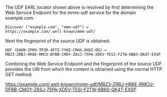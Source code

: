 The UDF EARL locator shown above is resolved by first determining the Web Service
Endpoint for the mmm-udf service for the domain example.com.

~~~~
Discover ("example.com", "mmm-udf") = 
https://example.com/.well-known/mmm-udf/
~~~~

Next the fingerprint of the source UDF is obtained.

~~~~
UDF (EA6N-IPHV-TP3R-4FTZ-YYHZ-CRHX-XKDZ-OD) =
MBZ3-ZRBJ-HR6E-RMCU-DFBB-CMOY-Z6SJ-75PA-XDEV-TESI-F2TW-6B6S-QK4T-EXSP
~~~~

Combining the Web Service Endpoint and the fingerprint of the source UDF provides
the URI from which the content is obtained using the normal HTTP GET method:

https://example.com/.well-known/mmm-udf/MBZ3-ZRBJ-HR6E-RMCU-DFBB-CMOY-Z6SJ-75PA-XDEV-TESI-F2TW-6B6S-QK4T-EXSP


